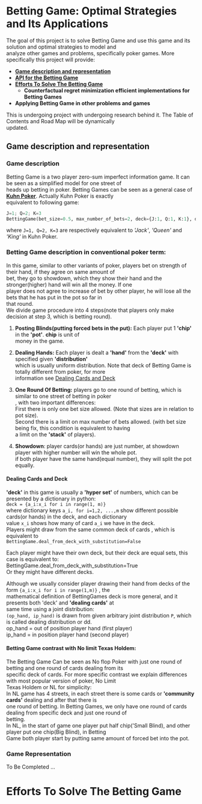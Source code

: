 # Betting Game: Optimal Strategies and Its Applications 
The goal of this project is to solve Betting Game and use this game and its solution and optimal strategies to model and  
analyze other games and problems, specifically poker games. More specifically this project will provide:
- [**Game description and representation**](#game-description-and-representation)
- [**API for the Betting Game**](betting_games.py)      
- [**Efforts To Solve The Betting Game**](#efforts-to-solve-the-betting-game)
  - **Counterfactual regret minimization efficient implementations for Betting Games**
- **Applying Betting Game in other problems and games**  

This is undergoing project with undergoing research behind it. The Table of Contents and Road Map will be dynamically  
updated.

## Game description and representation
### Game description
Betting Game is a two player zero-sum imperfect information game. It can be seen as a simplified model for one street of  
heads up betting in poker. Betting Games can be seen as a general case of 
[**Kuhn Poker**](https://en.wikipedia.org/wiki/Kuhn_poker). Actually Kuhn Poker is exactly  
equivalent to following game:  
```python
J=1; Q=2; K=3
BettingGame(bet_size=0.5, max_number_of_bets=2, deck={J:1, Q:1, K:1}, deal_from_deck_with_substitution=False)
```  
where `J=1, Q=2, K=3` are respectively equivalent to *'Jack'*, *'Queen'* and *'King'* in Kuhn Poker.  
### Betting Game description in conventional poker term:
In this game, similar to other variants of poker, players bet on strength of their hand, if they agree on same amount of  
bet, they go to showdown, which they show their hand and the stronger(higher) hand will win all the money. If one  
player does not agree to increase of bet by other player, he will lose all the bets that he has put in the pot so far in  
that round.    
We divide game procedure into 4 steps(note that players only make decision at step 3, which is betting round).

1. **Posting Blinds(putting forced bets in the put):**  Each player put 1 **'chip'** in the **'pot'**. **chip** is unit of  
   money in the game.    

   
2. **Dealing Hands:** Each player is dealt a **'hand'** from the **'deck'** with specified given **'distribution'**  
   which is usually uniform distribution. Note that deck of Betting Game is totally different from poker, for more  
   information see [Dealing Cards and Deck](#dealing-cards-and-deck)
   

3. **One Round Of Betting:** players go to one round of betting, which is similar to one street of betting in poker  
   , with two important differences:  
   First there is only one bet size allowed. (Note that sizes are in relation to pot size).  
   Second there is a limit on max number of bets allowed. (with bet size being fix, this condition is equivalent to having  
   a limit on the **'stack'** of players). 


4. **Showdown**: player cards(or hands) are just number, at showdown player with higher number will win the whole pot.  
   if both player have the same hand(equal number), they will split the pot equally.

#### Dealing Cards and Deck
**'deck'** in this game is usually a **'hyper set'** of numbers, which can be presented by a dictionary in python:  
`deck = {a_i:x_i for i in range(1, m)}`   
where dictionary keys `a_i, for i=1,2, ...,m` show different possible cards(or hands) in the deck, and each dictionary  
value `x_i` shows how many of card `a_i` we have in the deck.   
Players might draw from the same common deck of cards ,  which is equivalent to  
`BettingGame.deal_from_deck_with_substitution=False`

Each player might have their own deck, but their deck are equal sets, this case is equivalent to:  
BettingGame.deal_from_deck_with_substitution=True  
Or they might have different decks.

Although we usually consider player drawing their hand from decks of the form `{a_i:x_i for i in range(1,m)}` , the  
mathematical definition of BettingGames deck is more general, and it presents both 'deck' and **'dealing cards'** at   
same time using a joint distribution:  
`(op_hand, ip_hand)` is drawn from given arbitrary joint distribution `P`, which is called dealing distribution or dd.  
op_hand = out of position player hand (first player)  
ip_hand = in position player hand (second player)

#### Betting Game contrast with No limit Texas Holdem:
The Betting Game Can be seen as No flop Poker with just one round of betting and one round of cards dealing from its  
specific deck of cards. For more specific contrast we explain differences with most popular version of poker, No Limit  
Texas Holdem or NL for simplicity:  
In NL game has 4 streets, in each street there is some cards or **'community cards'** dealing and after that there is  
one round of betting. In Betting Games, we only have one round of cards dealing from specific deck and just one round of  
betting.  
In NL, in the start of game one player put half chip('Small Blind), and other player put one chip(Big Blind), in Betting  
Game both player start by putting same amount of forced bet into the pot.

### Game Representation
To Be Completed ...

# Efforts To Solve The Betting Game
